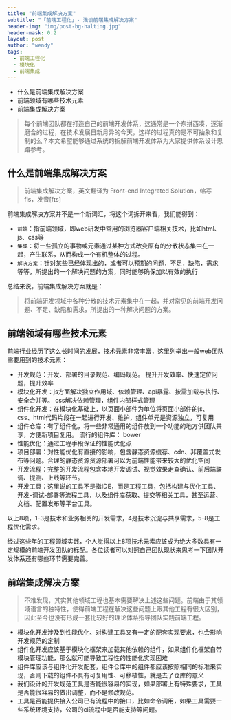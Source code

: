 ```yaml
---
title: "前端集成解决方案"
subtitle: "「前端工程化」- 浅谈前端集成解决方案"
header-img: "img/post-bg-halting.jpg"
header-mask: 0.2
layout: post
author: "wendy"
tags:
  - 前端工程化
  - 模块化
  - 前端集成
---
```


- 什么是前端集成解决方案
- 前端领域有哪些技术元素
- 前端集成解决方案

> 每个前端团队都在打造自己的前端开发体系，这通常是一个东拼西凑，逐渐磨合的过程，在技术发展日新月异的今天，这样的过程真的是不可抽象和复制的么？本文希望能够通过系统的拆解前端开发体系为大家提供体系设计思路参考。

什么是前端集成解决方案
----------------------
> 前端集成解决方案，英文翻译为 Front-end Integrated Solution，缩写fis，发音[fɪs]

前端集成解决方案并不是一个新词汇，将这个词拆开来看，我们能得到：
- `前端`：指前端领域，即web研发中常用的浏览器客户端相关技术，比如html、js、css等
- `集成`：将一些孤立的事物或元素通过某种方式改变原有的分散状态集中在一起，产生联系，从而构成一个有机整体的过程。
- `解决方案`：针对某些已经体现出的，或者可以预期的问题，不足，缺陷，需求等等，所提出的一个解决问题的方案，同时能够确保加以有效的执行

总结来说，前端集成解决方案就是：
> 将前端研发领域中各种分散的技术元素集中在一起，并对常见的前端开发问题、不足、缺陷和需求，所提出的一种解决问题的方案。


前端领域有哪些技术元素
----------------------

前端行业经历了这么长时间的发展，技术元素非常丰富，这里列举出一般web团队需要用到的技术元素：
-  开发规范：开发、部署的目录规范、编码规范。 提升开发效率、快速定位问题，提升效率
-  模块化开发：js方面解决独立作用域、依赖管理、api暴露、按需加载与执行、安全合并等。 css解决依赖管理，组件内部样式管理
-  组件化开发：在模块化基础上，以页面小部件为单位将页面小部件的js、css、html代码片段在一起进行开发、维护，组件单元是资源独立，可复用
- 组件仓库：有了组件化，将一些非常通用的组件放到一个功能的地方供团队共享，方便新项目复用。 流行的组件库： bower
-  性能优化：通过工程手段保证的性能优化点
-  项目部署：对性能优化有直接的影响，包含静态资源缓存、cdn、非覆盖式发布等问题。合理的静态资源资源部署可以为前端性能带来较大的优化空间
- 开发流程：完整的开发流程包含本地开发调试、视觉效果走查确认、前后端联调、提测、上线等环节。
- 开发工具：这里说的工具不是指IDE，而是工程工具，包括构建与优化工具、开发-调试-部署等流程工具，以及组件库获取、提交等相关工具，甚至运营、文档、配置发布等平台工具。

以上8项，1-3是技术和业务相关的开发需求，4是技术沉淀与共享需求，5-8是工程优化需求。

经过这些年的工程领域实践，个人觉得以上8项技术元素应该成为绝大多数具有一定规模的前端开发团队的标配。各位读者可以对照自己团队现状来思考一下团队开发体系还有哪些环节需要完善。

前端集成解决方案
----------------------

> 不难发现，其实其他领域工程也基本需要解决上述这些问题。前端由于其领域语言的独特性，使得前端工程在解决这些问题上跟其他工程有很大区别，因此至今也没有形成一套比较好的理论体系指导团队实践前端工程。

- 模块化开发涉及到性能优化、对构建工具又有一定的配套实现要求，也会影响开发规范的定制
- 组件化开发应该基于模块化框架来加载其他依赖的组件，如果组件化框架自带模块管理功能，那么就可能导致工程性的性能化实现困难
- 组件库应该与组件化开发配套，组件仓库中的组件都应该按照相同的标准来实现，否则下载的组件不具有可复用性、可移植性，就是去了仓库的意义
- 我们设计的开发规范工具是否能很容易的实现，如果部署上有特殊要求，工具是否能很容易的做出调整，而不是修改规范。
- 工具是否能提供接入公司已有流程中的接口，比如命令调用，如果工具需要一些系统环境支持，公司的ci流程中是否能支持等问题。